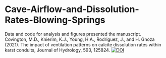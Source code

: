 # Cave-Airflow-and-Dissolution-Rates-Blowing-Springs
Data and code for analysis and figures presented the manuscript. Covington, M.D., Knierim, K.J., Young, H.A., Rodriguez, J., and H. Gnoza (2021).  The impact of ventilation patterns on calcite dissolution rates within karst conduits, Journal of Hydrology, 593, 125824.
[![DOI](https://zenodo.org/badge/DOI/10.5281/zenodo.4314346.svg)](https://doi.org/10.5281/zenodo.3839802)
